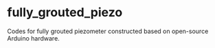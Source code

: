 # fully_grouted_piezo
Codes for fully grouted piezometer constructed based on open-source Arduino hardware. 
